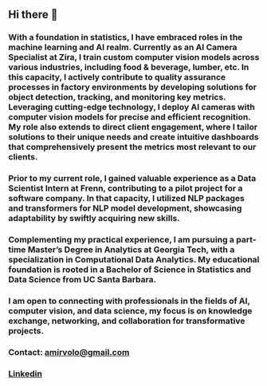 ## Hi there 👋

### With a foundation in statistics, I have embraced roles in the machine learning and AI realm. Currently as an AI Camera Specialist at Zira, I train custom computer vision models across various industries, including food & beverage, lumber, etc. In this capacity, I actively contribute to quality assurance processes in factory environments by developing solutions for object detection, tracking, and monitoring key metrics. Leveraging cutting-edge technology, I deploy AI cameras with computer vision models for precise and efficient recognition. My role also extends to direct client engagement, where I tailor solutions to their unique needs and create intuitive dashboards that comprehensively present the metrics most relevant to our clients.

### Prior to my current role, I gained valuable experience as a Data Scientist Intern at Frenn, contributing to a pilot project for a software company. In that capacity, I utilized NLP packages and transformers for NLP model development, showcasing adaptability by swiftly acquiring new skills.

### Complementing my practical experience, I am pursuing a part-time Master’s Degree in Analytics at Georgia Tech, with a specialization in Computational Data Analytics. My educational foundation is rooted in a Bachelor of Science in Statistics and Data Science from UC Santa Barbara. 

### I am open to connecting with professionals in the fields of AI, computer vision, and data science, my focus is on knowledge exchange, networking, and collaboration for transformative projects.

### Contact: amirvolo@gmail.com 
### [Linkedin](https://www.linkedin.com/in/amir-voloshin-79ba22169/)
